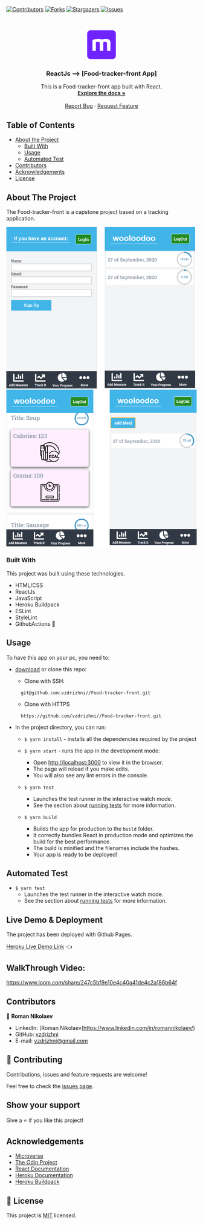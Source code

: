 <!--
*** Thanks for checking out this README Template. If you have a suggestion that would
*** make this better, please fork the repo and create a pull request or simply open
*** an issue with the tag "enhancement".
*** Thanks again! Now go create something AMAZING! :D
-->

<!-- PROJECT SHIELDS -->
<!--
*** I'm using markdown "reference style" links for readability.
*** Reference links are enclosed in brackets [ ] instead of parentheses ( ).
*** See the bottom of this document for the declaration of the reference variables
*** for contributors-url, forks-url, etc. This is an optional, concise syntax you may use.
*** https://www.markdownguide.org/basic-syntax/#reference-style-links
-->
[![Contributors][contributors-shield]][contributors-url]
[![Forks][forks-shield]][forks-url]
[![Stargazers][stars-shield]][stars-url]
[![Issues][issues-shield]][issues-url]


<!-- PROJECT LOGO -->
<br />
<p align="center">
  <a href="https://github.com/vzdrizhni//Food-tracker-front">
    <img src="src/assets/microverse.png" alt="Logo" width="80" height="80">
  </a>

  <h3 align="center">ReactJs --> [Food-tracker-front App]</h3>

  <p align="center">
    This is a Food-tracker-front app built with React.
    <br />
    <a href="https://github.com/vzdrizhni//Food-tracker-front"><strong>Explore the docs »</strong></a>
    <br />
    <br />
    <a href="https://github.com/vzdrizhni//Food-tracker-front/issues">Report Bug</a>
    ·
    <a href="https://github.com/vzdrizhni//Food-tracker-front/issues">Request Feature</a>
  </p>
</p>

<!-- TABLE OF CONTENTS -->
## Table of Contents

* [About the Project](#about-the-project)
  * [Built With](#built-with)
  * [Usage](#usage)
  * [Automated Test](#automated-test)
* [Contributors](#contributors)
* [Acknowledgements](#acknowledgements)
* [License](#license)

<!-- ABOUT THE PROJECT -->
## About The Project
  The Food-tracker-front is a capstone project based on a tracking application.

![screenshot-1](src/assets/screen1.png)
![screenshot-1](src/assets/screen2.png)

### Built With
This project was built using these technologies.
* HTML/CSS
* ReactJs
* JavaScript
* Heroku Buildpack
* ESLint
* StyleLint
* GithubActions :muscle:

<!-- INSTALLATION -->
## Usage

To have this app on your pc, you need to:
* [download](https://github.com/vzdrizhni//Food-tracker-front/archive/develop.zip) or clone this repo:
  - Clone with SSH:
  ```
    git@github.com:vzdrizhni//Food-tracker-front.git
  ```
  - Clone with HTTPS
  ```
    https://github.com/vzdrizhni//Food-tracker-front.git
  ```

* In the project directory, you can run:

  - `$ yarn install` - installs all the dependencies required by the project

  - `$ yarn start` - runs the app in the development mode:
    - Open [http://localhost:3000](http://localhost:3000) to view it in the browser.
    - The page will reload if you make edits.
    - You will also see any lint errors in the console.

  - `$ yarn test`
    - Launches the test runner in the interactive watch mode.
    - See the section about [running tests](https://facebook.github.io/create-react-app/docs/running-tests) for more information.

  - `$ yarn build`
    - Builds the app for production to the `build` folder.
    - It correctly bundles React in production mode and optimizes the build for the best performance.
    - The build is minified and the filenames include the hashes.
    - Your app is ready to be deployed!

## Automated Test
 - `$ yarn test`
    - Launches the test runner in the interactive watch mode.<br />
    - See the section about [running tests](https://facebook.github.io/create-react-app/docs/running-tests) for more information.

## Live Demo & Deployment
The project has been deployed with Github Pages.

[Heroku Live Demo Link](https://vzdrizhni.github.io/Food-tracker-front/) :point_left:

## WalkThrough Video:
https://www.loom.com/share/247c5bf9e10e4c40a41de4c2a186b64f


<!-- CONTACT -->
## Contributors

👤 **Roman Nikolaev**

- LinkedIn: [Roman Nikolaev]https://www.linkedin.com/in/romannikolaev/)
- GitHub: [vzdrizhni](https://github.com/vzdrizhni)
- E-mail: vzdrizhni@gmail.com

## :handshake: Contributing

Contributions, issues and feature requests are welcome!

Feel free to check the [issues page](https://github.com/vzdrizhni//Food-tracker-front/issues).

## Show your support

Give a :star: if you like this project!

<!-- ACKNOWLEDGEMENTS -->
## Acknowledgements
* [Microverse](https://www.microverse.org/)
* [The Odin Project](https://www.theodinproject.com/)
* [React Documentation](https://reactjs.org/docs/getting-started.html)
* [Heroku Documentation](https://devcenter.heroku.com/)
* [Heroku Buildpack](https://github.com/mars/create-react-app-buildpack#user-content-requires)

<!-- MARKDOWN LINKS & IMAGES -->
<!-- https://www.markdownguide.org/basic-syntax/#reference-style-links -->
[contributors-shield]: https://img.shields.io/github/contributors/vzdrizhni/Food-tracker-front.svg?style=flat-square
[contributors-url]: https://github.com/vzdrizhni/Food-tracker-front/graphs/contributors
[forks-shield]: https://img.shields.io/github/forks/vzdrizhni/Food-tracker-front.svg?style=flat-square
[forks-url]: https://github.com/vzdrizhni/Food-tracker-front/network/members
[stars-shield]: https://img.shields.io/github/stars/vzdrizhni/Food-tracker-front.svg?style=flat-square
[stars-url]: https://github.com/vzdrizhni/Food-tracker-front/stargazers
[issues-shield]: https://img.shields.io/github/issues/vzdrizhni/Food-tracker-front.svg?style=flat-square
[issues-url]: https://github.com/vzdrizhni/Food-tracker-front/issues

## 📝 License

This project is [MIT](https://opensource.org/licenses/MIT) licensed.
